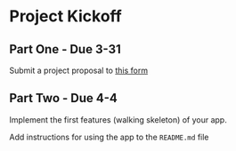# Project Kickoff

## Part One - Due 3-31

Submit a project proposal to [this form](https://docs.google.com/a/rockwood.me/forms/d/1-lxLXoa9nCnyM4IkF2hwlTN75cBhvYjCHgBujWorcHs/viewform)

## Part Two - Due 4-4
Implement the first features (walking skeleton) of your app.

Add instructions for using the app to the `README.md` file

